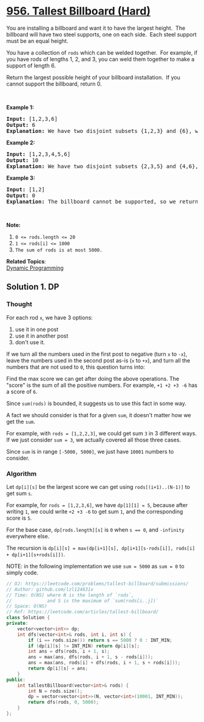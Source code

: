 # [956. Tallest Billboard (Hard)](https://leetcode.com/problems/tallest-billboard/)

<p>You are installing a billboard and want it to have the largest height.&nbsp; The billboard will have two steel supports, one on each side.&nbsp; Each steel support must be an equal height.</p>

<p>You have a collection of <code>rods</code> which can be welded together.&nbsp; For example, if you have rods of lengths 1, 2, and 3, you can weld them together to make a support of length 6.</p>

<p>Return the largest possible height of your billboard installation.&nbsp; If you cannot support the billboard, return 0.</p>

<p>&nbsp;</p>

<p><strong>Example 1:</strong></p>

<pre><strong>Input: </strong><span id="example-input-1-1">[1,2,3,6]</span>
<strong>Output: </strong><span id="example-output-1">6</span>
<strong>Explanation:</strong> We have two disjoint subsets {1,2,3} and {6}, which have the same sum = 6.
</pre>

<div>
<p><strong>Example 2:</strong></p>

<pre><strong>Input: </strong><span id="example-input-2-1">[1,2,3,4,5,6]</span>
<strong>Output: </strong><span id="example-output-2">10</span>
<strong>Explanation:</strong> We have two disjoint subsets {2,3,5} and {4,6}, which have the same sum = 10.
</pre>
</div>

<div>
<p><strong>Example 3:</strong></p>

<pre><strong>Input: </strong><span id="example-input-3-1">[1,2]</span>
<strong>Output: </strong><span id="example-output-3">0</span>
<strong>Explanation: </strong>The billboard cannot be supported, so we return 0.
</pre>
</div>

<p>&nbsp;</p>

<p><strong>Note:</strong></p>

<ol>
	<li><code>0 &lt;= rods.length &lt;= 20</code></li>
	<li><code>1 &lt;= rods[i] &lt;= 1000</code></li>
	<li><code>The sum of rods is at most 5000.</code></li>
</ol>


**Related Topics**:  
[Dynamic Programming](https://leetcode.com/tag/dynamic-programming/)

## Solution 1. DP

### Thought
For each rod `x`, we have 3 options:
1. use it in one post
1. use it in another post
1. don't use it.

If we turn all the numbers used in the first post to negative (turn `x` to `-x`), leave the numbers used in the second post as-is (`x` to `+x`), and turn all the numbers that are not used to `0`, this question turns into: 

Find the max score we can get after doing the above operations. The "score" is the sum of all the positive numbers. For example, `+1 +2 +3 -6` has a score of `6`.

Since `sum(rods)` is bounded, it suggests us to use this fact in some way.

A fact we should consider is that for a given `sum`, it doesn't matter how we get the `sum`.

For example, with `rods = [1,2,2,3]`, we could get sum `3` in 3 different ways. If we just consider `sum = 3`, we actually covered all those three cases.

Since `sum` is in range `[-5000, 5000]`, we just have `10001` numbers to consider.

### Algorithm

Let `dp[i][s]` be the largest score we can get using `rods[(i+1)..(N-1)]` to get sum `s`.

For example, for `rods = [1,2,3,6]`, we have `dp[1][1] = 5`, because after writing `1`, we could write `+2 +3 -6` to get sum `1`, and the corresponding score is `5`.

For the base case, `dp[rods.length][s]` is `0` when `s == 0`, and `-infinity` everywhere else.

The recursion is `dp[i][s] = max(dp[i+1][s], dp[i+1][s-rods[i]], rods[i] + dp[i+1][s+rods[i]])`.

NOTE: in the following implementation we use `sum = 5000` as `sum = 0` to simply code.

```cpp
// OJ: https://leetcode.com/problems/tallest-billboard/submissions/
// Author: github.com/lzl124631x
// Time: O(NS) where N is the length of `rods`,
//             and S is the maximum of `sum(rods[i..j])`
// Space: O(NS)
// Ref: https://leetcode.com/articles/tallest-billboard/
class Solution {
private:
    vector<vector<int>> dp;
    int dfs(vector<int>& rods, int i, int s) {
        if (i == rods.size()) return s == 5000 ? 0 : INT_MIN;
        if (dp[i][s] != INT_MIN) return dp[i][s];
        int ans = dfs(rods, i + 1, s);
        ans = max(ans, dfs(rods, i + 1, s - rods[i]));
        ans = max(ans, rods[i] + dfs(rods, i + 1, s + rods[i]));
        return dp[i][s] = ans;
    }
public:
    int tallestBillboard(vector<int>& rods) {
        int N = rods.size();
        dp = vector<vector<int>>(N, vector<int>(10001, INT_MIN));
        return dfs(rods, 0, 5000);
    }
};
```